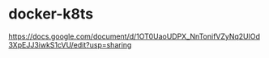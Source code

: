 # docker-k8ts

https://docs.google.com/document/d/1OT0UaoUDPX_NnTonifVZyNq2UlOd3XpEJJ3iwkS1cVU/edit?usp=sharing
